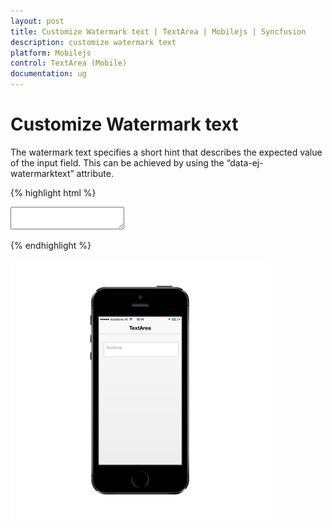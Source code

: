 ```yaml
---
layout: post
title: Customize Watermark text | TextArea | Mobilejs | Syncfusion
description: customize watermark text
platform: Mobilejs
control: TextArea (Mobile)
documentation: ug
---
```


# Customize Watermark text

The watermark text specifies a short hint that describes the expected value of the input field. This can be achieved by using the “data-ej-watermarktext” attribute.

{% highlight html %}

<textarea id="textarea" data-role="ejmtextarea" data-ej-watermarktext="TextArea" ></textarea>

{% endhighlight %}

![](Customize-Watermark-text_images/Customize-Watermark-text_img1.png)